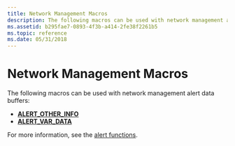 ```yaml
---
title: Network Management Macros
description: The following macros can be used with network management alert data buffers
ms.assetid: b295fae7-0893-4f3b-a414-2fe38f2261b5
ms.topic: reference
ms.date: 05/31/2018
---
```


# Network Management Macros

The following macros can be used with network management alert data buffers:

-   [**ALERT\_OTHER\_INFO**](/windows/desktop/api/Lmalert/nf-lmalert-alert_other_info)
-   [**ALERT\_VAR\_DATA**](/windows/desktop/api/Lmalert/nf-lmalert-alert_var_data)

For more information, see the [alert functions](alert-functions.md).

 

 




